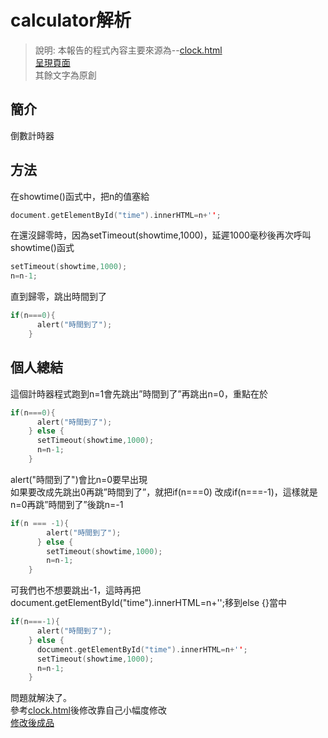 # calculator解析  
> 說明: 本報告的程式內容主要來源為--[clock.html](https://github.com/ccccourse/wp/blob/master/code/05-js/countdown.html)  
[呈現頁面](https://ccccourse.github.io/wp/code/05-js/countdown.html)  
>其餘文字為原創  
## 簡介  
倒數計時器  

## 方法  
在showtime()函式中，把n的值塞給<div id="time">  
```c
document.getElementById("time").innerHTML=n+'';
```
在還沒歸零時，因為setTimeout(showtime,1000)，延遲1000毫秒後再次呼叫showtime()函式  
```c
setTimeout(showtime,1000);
n=n-1;
```
直到歸零，跳出時間到了  
```c
if(n===0){
      alert("時間到了");
    }		    
```
## 個人總結  
這個計時器程式跑到n=1會先跳出”時間到了”再跳出n=0，重點在於  
```c
if(n===0){
      alert("時間到了");
    } else {		 
      setTimeout(showtime,1000);
      n=n-1;
    }
```
alert("時間到了")會比n=0要早出現  
如果要改成先跳出0再跳”時間到了”，就把if(n===0)  改成if(n===-1)，這樣就是n=0再跳”時間到了”後跳n=-1  
```c
if(n === -1){
        alert("時間到了");      
      } else {       
        setTimeout(showtime,1000);
        n=n-1;
    }

```
可我們也不想要跳出-1，這時再把  
document.getElementById("time").innerHTML=n+'';移到else {}當中  
```c
if(n===-1){
      alert("時間到了");
    } else {
      document.getElementById("time").innerHTML=n+'';		 
      setTimeout(showtime,1000);
      n=n-1;
    }  
```    
問題就解決了。  
參考[clock.html](https://github.com/ccccourse/wp/blob/master/code/05-js/countdown.html)後修改靠自己小幅度修改   
[修改後成品](https://07nick-kcin21.github.io/wp108b/homework/%E7%B6%B2%E9%A0%81%E8%A8%AD%E8%A8%88%E5%BF%83%E5%BE%97%E5%A0%B1%E5%91%8A/5.15/countdown.html)

